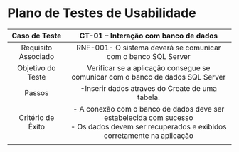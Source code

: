 # Plano de Testes de Usabilidade

| **Caso de Teste**   | **CT-01 – Interação com banco de dados**|
|:---:	|:---:	|
|Requisito Associado   | RNF-001- O sistema deverá se comunicar com o banco SQL Server |
|Objetivo do Teste   | Verificar se a aplicação consegue se comunicar com o banco de dados SQL Server |
|Passos   | -Inserir dados atraves do Create de uma tabela.|
|Critério de Êxito | - A conexão com o banco de dados deve ser estabelecida com sucesso <br> - Os dados devem ser recuperados e exibidos corretamente na aplicação <br>
|  	|  	|
